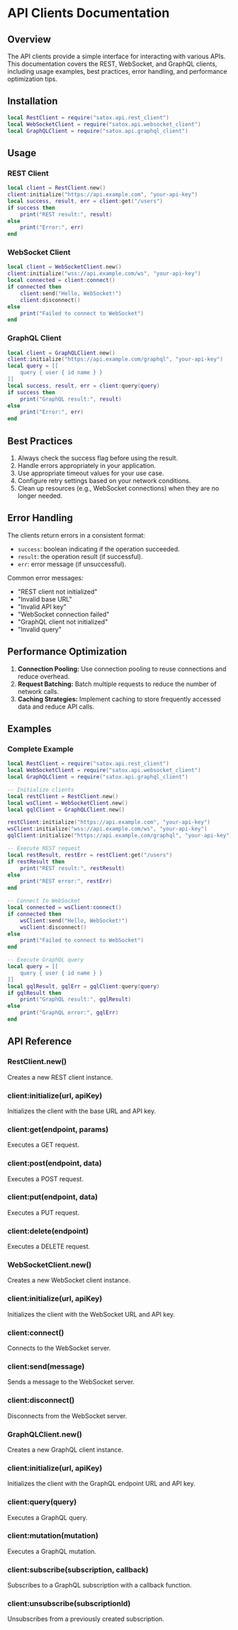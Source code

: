 # API Clients Documentation

## Overview
The API clients provide a simple interface for interacting with various APIs. This documentation covers the REST, WebSocket, and GraphQL clients, including usage examples, best practices, error handling, and performance optimization tips.

## Installation
```lua
local RestClient = require("satox.api.rest_client")
local WebSocketClient = require("satox.api.websocket_client")
local GraphQLClient = require("satox.api.graphql_client")
```

## Usage

### REST Client
```lua
local client = RestClient.new()
client:initialize("https://api.example.com", "your-api-key")
local success, result, err = client:get("/users")
if success then
    print("REST result:", result)
else
    print("Error:", err)
end
```

### WebSocket Client
```lua
local client = WebSocketClient.new()
client:initialize("wss://api.example.com/ws", "your-api-key")
local connected = client:connect()
if connected then
    client:send("Hello, WebSocket!")
    client:disconnect()
else
    print("Failed to connect to WebSocket")
end
```

### GraphQL Client
```lua
local client = GraphQLClient.new()
client:initialize("https://api.example.com/graphql", "your-api-key")
local query = [[
    query { user { id name } }
]]
local success, result, err = client:query(query)
if success then
    print("GraphQL result:", result)
else
    print("Error:", err)
end
```

## Best Practices
1. Always check the success flag before using the result.
2. Handle errors appropriately in your application.
3. Use appropriate timeout values for your use case.
4. Configure retry settings based on your network conditions.
5. Clean up resources (e.g., WebSocket connections) when they are no longer needed.

## Error Handling
The clients return errors in a consistent format:

- `success`: boolean indicating if the operation succeeded.
- `result`: the operation result (if successful).
- `err`: error message (if unsuccessful).

Common error messages:

- "REST client not initialized"
- "Invalid base URL"
- "Invalid API key"
- "WebSocket connection failed"
- "GraphQL client not initialized"
- "Invalid query"

## Performance Optimization
1. **Connection Pooling:** Use connection pooling to reuse connections and reduce overhead.
2. **Request Batching:** Batch multiple requests to reduce the number of network calls.
3. **Caching Strategies:** Implement caching to store frequently accessed data and reduce API calls.

## Examples

### Complete Example
```lua
local RestClient = require("satox.api.rest_client")
local WebSocketClient = require("satox.api.websocket_client")
local GraphQLClient = require("satox.api.graphql_client")

-- Initialize clients
local restClient = RestClient.new()
local wsClient = WebSocketClient.new()
local gqlClient = GraphQLClient.new()

restClient:initialize("https://api.example.com", "your-api-key")
wsClient:initialize("wss://api.example.com/ws", "your-api-key")
gqlClient:initialize("https://api.example.com/graphql", "your-api-key")

-- Execute REST request
local restResult, restErr = restClient:get("/users")
if restResult then
    print("REST result:", restResult)
else
    print("REST error:", restErr)
end

-- Connect to WebSocket
local connected = wsClient:connect()
if connected then
    wsClient:send("Hello, WebSocket!")
    wsClient:disconnect()
else
    print("Failed to connect to WebSocket")
end

-- Execute GraphQL query
local query = [[
    query { user { id name } }
]]
local gqlResult, gqlErr = gqlClient:query(query)
if gqlResult then
    print("GraphQL result:", gqlResult)
else
    print("GraphQL error:", gqlErr)
end
```

## API Reference

### RestClient.new()
Creates a new REST client instance.

### client:initialize(url, apiKey)
Initializes the client with the base URL and API key.

### client:get(endpoint, params)
Executes a GET request.

### client:post(endpoint, data)
Executes a POST request.

### client:put(endpoint, data)
Executes a PUT request.

### client:delete(endpoint)
Executes a DELETE request.

### WebSocketClient.new()
Creates a new WebSocket client instance.

### client:initialize(url, apiKey)
Initializes the client with the WebSocket URL and API key.

### client:connect()
Connects to the WebSocket server.

### client:send(message)
Sends a message to the WebSocket server.

### client:disconnect()
Disconnects from the WebSocket server.

### GraphQLClient.new()
Creates a new GraphQL client instance.

### client:initialize(url, apiKey)
Initializes the client with the GraphQL endpoint URL and API key.

### client:query(query)
Executes a GraphQL query.

### client:mutation(mutation)
Executes a GraphQL mutation.

### client:subscribe(subscription, callback)
Subscribes to a GraphQL subscription with a callback function.

### client:unsubscribe(subscriptionId)
Unsubscribes from a previously created subscription.

